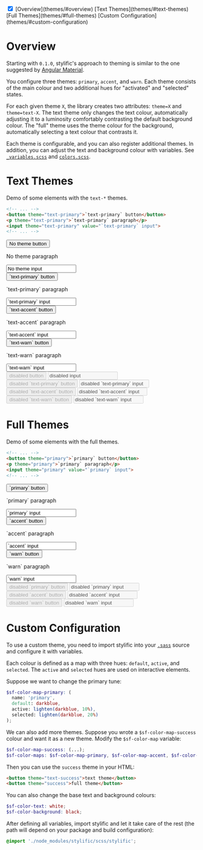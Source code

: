 <!-- TOC -->
<div doc-toc theme="text-accent">
  <input checked id="<%= uniqId() %>" type="checkbox">
  <label for="<%= lastUniqId() %>" theme="accent"></label>
  [Overview](themes/#overview)
  [Text Themes](themes/#text-themes)
  [Full Themes](themes/#full-themes)
  [Custom Configuration](themes/#custom-configuration)
</div>

# Overview

Starting with `0.1.0`, stylific's approach to theming is similar to the one
suggested by [Angular
Material](https://material.angularjs.org/latest/#/layout/container).

You configure three themes: `primary`, `accent`, and `warn`. Each theme consists
of the main colour and two additional hues for "activated" and "selected"
states.

For each given theme `X`, the library creates two attributes: `theme=X` and
`theme=text-X`. The text theme only changes the text colour, automatically
adjusting it to a luminosity comfortably contrasting the default background
colour. The "full" theme uses the theme colour for the background, automatically
selecting a text colour that contrasts it.

Each theme is configurable, and you can also register additional themes. In
addition, you can adjust the text and background colour with variables. See
[`_variables.scss`](https://github.com/Mitranim/stylific/tree/master/scss/_variables.scss)
and
[`colors.scss`](https://github.com/Mitranim/stylific/tree/master/scss/colors.scss).

# Text Themes

Demo of some elements with the `text-*` themes.

```html
<!-- ... -->
<button theme="text-primary">`text-primary` button</button>
<p theme="text-primary">`text-primary` paragraph</p>
<input theme="text-primary" value="`text-primary` input">
<!-- ... -->
```

<div doc-demo style="display: block" class="space-out">
  <div layout="space-between cross-center">
    <button>No theme button</button>
    <p>No theme paragraph</p>
    <input value="No theme input">
  </div>
  <div layout="space-between cross-center">
    <button theme="text-primary">`text-primary` button</button>
    <p theme="text-primary">`text-primary` paragraph</p>
    <input theme="text-primary" value="`text-primary` input">
  </div>
  <div layout="space-between cross-center">
    <button theme="text-accent">`text-accent` button</button>
    <p theme="text-accent">`text-accent` paragraph</p>
    <input theme="text-accent" value="`text-accent` input">
  </div>
  <div layout="space-between cross-center">
    <button theme="text-warn">`text-warn` button</button>
    <p theme="text-warn">`text-warn` paragraph</p>
    <input theme="text-warn" value="`text-warn` input">
  </div>
  <div layout="space-between cross-center">
    <button disabled>disabled button</button>
    <input disabled value="disabled input">
  </div>
  <div layout="space-between cross-center">
    <button disabled theme="text-primary">disabled `text-primary` button</button>
    <input disabled theme="text-primary" value="disabled `text-primary` input">
  </div>
  <div layout="space-between cross-center">
    <button disabled theme="text-accent">disabled `text-accent` button</button>
    <input disabled theme="text-accent" value="disabled `text-accent` input">
  </div>
  <div layout="space-between cross-center">
    <button disabled theme="text-warn">disabled `text-warn` button</button>
    <input disabled theme="text-warn" value="disabled `text-warn` input">
  </div>
</div>

# Full Themes

Demo of some elements with the full themes.

```html
<!-- ... -->
<button theme="primary">`primary` button</button>
<p theme="primary">`primary` paragraph</p>
<input theme="primary" value="`primary` input">
<!-- ... -->
```

<div doc-demo style="display: block" class="space-out">
  <div layout="space-between cross-center">
    <button theme="primary">`primary` button</button>
    <p theme="primary">`primary` paragraph</p>
    <input theme="primary" value="`primary` input">
  </div>
  <div layout="space-between cross-center">
    <button theme="accent">`accent` button</button>
    <p theme="accent">`accent` paragraph</p>
    <input theme="accent" value="`accent` input">
  </div>
  <div layout="space-between cross-center">
    <button theme="warn">`warn` button</button>
    <p theme="warn">`warn` paragraph</p>
    <input theme="warn" value="`warn` input">
  </div>
  <div layout="space-between cross-center">
    <button disabled theme="primary">disabled `primary` button</button>
    <input disabled theme="primary" value="disabled `primary` input">
  </div>
  <div layout="space-between cross-center">
    <button disabled theme="accent">disabled `accent` button</button>
    <input disabled theme="accent" value="disabled `accent` input">
  </div>
  <div layout="space-between cross-center">
    <button disabled theme="warn">disabled `warn` button</button>
    <input disabled theme="warn" value="disabled `warn` input">
  </div>
</div>

# Custom Configuration

To use a custom theme, you need to import stylific into your
[`.sass`](http://sass-lang.com) source and configure it with variables.

Each colour is defined as a map with three hues: `default`, `active`, and
`selected`. The `active` and `selected` hues are used on interactive elements.

Suppose we want to change the primary tune:

```scss
$sf-color-map-primary: (
  name: 'primary',
  default: darkblue,
  active: lighten(darkblue, 10%),
  selected: lighten(darkblue, 20%)
);
```

We can also add more themes. Suppose you wrote a `$sf-color-map-success` colour
and want it as a new theme. Modify the `$sf-color-map` variable:

```scss
$sf-color-map-success: (...);
$sf-color-maps: $sf-color-map-primary, $sf-color-map-accent, $sf-color-map-warn, $sf-color-map-success;
```

Then you can use the `success` theme in your HTML:

```html
<button theme="text-success">text theme</button>
<button theme="success">full theme</button>
```

You can also change the base text and background colours:

```scss
$sf-color-text: white;
$sf-color-background: black;
```

After defining all variables, import stylific and let it take care of the rest
(the path will depend on your package and build configuration):

```scss
@import './node_modules/stylific/scss/stylific';
```
